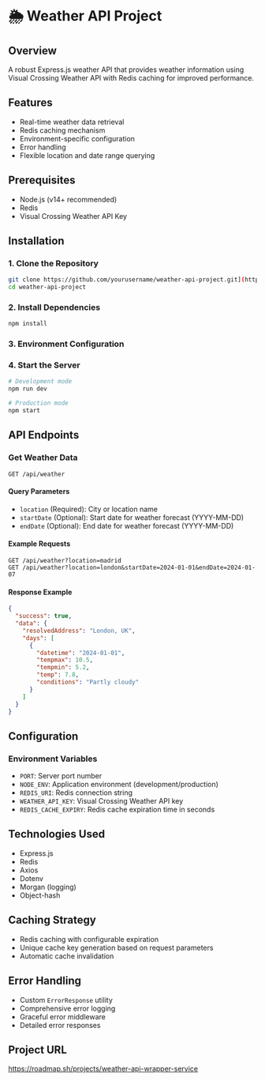 # 🌦️ Weather API Project

## Overview

A robust Express.js weather API that provides weather information using Visual Crossing Weather API with Redis caching for improved performance.

## Features

- Real-time weather data retrieval
- Redis caching mechanism
- Environment-specific configuration
- Error handling
- Flexible location and date range querying

## Prerequisites

- Node.js (v14+ recommended)
- Redis
- Visual Crossing Weather API Key

## Installation

### 1. Clone the Repository

```bash
git clone https://github.com/yourusername/weather-api-project.git](https://github.com/Aymen-Guerrouf/weatherApi.git
cd weather-api-project
```

### 2. Install Dependencies

```bash
npm install
```

### 3. Environment Configuration



### 4. Start the Server

```bash
# Development mode
npm run dev

# Production mode
npm start
```

## API Endpoints

### Get Weather Data

```
GET /api/weather
```

#### Query Parameters

- `location` (Required): City or location name
- `startDate` (Optional): Start date for weather forecast (YYYY-MM-DD)
- `endDate` (Optional): End date for weather forecast (YYYY-MM-DD)

#### Example Requests

```
GET /api/weather?location=madrid
GET /api/weather?location=london&startDate=2024-01-01&endDate=2024-01-07
```

#### Response Example

```json
{
  "success": true,
  "data": {
    "resolvedAddress": "London, UK",
    "days": [
      {
        "datetime": "2024-01-01",
        "tempmax": 10.5,
        "tempmin": 5.2,
        "temp": 7.8,
        "conditions": "Partly cloudy"
      }
    ]
  }
}
```



## Configuration

### Environment Variables

- `PORT`: Server port number
- `NODE_ENV`: Application environment (development/production)
- `REDIS_URI`: Redis connection string
- `WEATHER_API_KEY`: Visual Crossing Weather API key
- `REDIS_CACHE_EXPIRY`: Redis cache expiration time in seconds

## Technologies Used

- Express.js
- Redis
- Axios
- Dotenv
- Morgan (logging)
- Object-hash

## Caching Strategy

- Redis caching with configurable expiration
- Unique cache key generation based on request parameters
- Automatic cache invalidation

## Error Handling

- Custom `ErrorResponse` utility
- Comprehensive error logging
- Graceful error middleware
- Detailed error responses

## Project URL
https://roadmap.sh/projects/weather-api-wrapper-service

